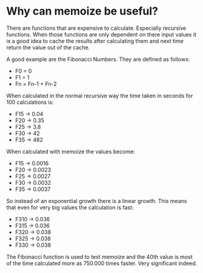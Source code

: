 # Why can memoize be useful?

There are functions that are expensive to calculate. Especially recursive functions. When those functions are only dependent on there input values it is a good idea to cache the results after calculating them and next time return the value out of the cache.

A good example are the Fibonacci Numbers. They are defined as follows:
* F0 = 0
* F1 = 1
* Fn = Fn-1 + Fn-2

When calculated in the normal recursive way the time taken in seconds for 100 calculations is:
* F15 -> 0.04
* F20 -> 0.35
* F25 -> 3.8
* F30 -> 42
* F35 -> 482

When calculated with memoize the values become:
* F15 -> 0.0016
* F20 -> 0.0023
* F25 -> 0.0027
* F30 -> 0.0032
* F35 -> 0.0037

So instead of an exponential growth there is a linear growth. This means that even for very big values the calculation is fast:
* F310 -> 0.036
* F315 -> 0.036
* F320 -> 0.038
* F325 -> 0.038
* F330 -> 0.038

The Fibonacci function is used to test memoize and the 40th value is most of the time calculated more as 750.000 times faster. Very significant indeed.